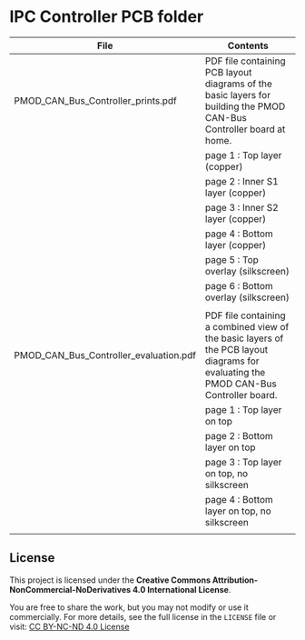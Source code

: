# IPC Controller PCB folder  

|                 File                      |                                              Contents                                                                                |
|-------------------------------------------|--------------------------------------------------------------------------------------------------------------------------------------|
| PMOD_CAN_Bus_Controller_prints.pdf        | PDF file containing PCB layout diagrams of the basic layers for building the PMOD CAN-Bus Controller board at home.                  |
|                                           |         page 1 : Top layer (copper)                                                                                                  |
|                                           |         page 2 : Inner S1 layer (copper)                                                                                             |
|                                           |         page 3 : Inner S2 layer (copper)                                                                                             |
|                                           |         page 4 : Bottom layer (copper)                                                                                               |
|                                           |         page 5 : Top overlay (silkscreen)                                                                                            |
|                                           |         page 6 : Bottom overlay (silkscreen)                                                                                         |
|                                           |                                                                                                                                      |
| PMOD_CAN_Bus_Controller_evaluation.pdf    | PDF file containing a combined view of the basic layers of the PCB layout diagrams for evaluating the PMOD CAN-Bus Controller board. |
|                                           |         page 1 : Top layer on top                                                                                                    |
|                                           |         page 2 : Bottom layer on top                                                                                                 |
|                                           |         page 3 : Top layer on top, no silkscreen                                                                                     |
|                                           |         page 4 : Bottom layer on top, no silkscreen                                                                                  |
|                                           |                                                                                                                                      |



## License

This project is licensed under the **Creative Commons Attribution-NonCommercial-NoDerivatives 4.0 International License**.

You are free to share the work, but you may not modify or use it commercially. For more details, see the full license in the `LICENSE` file or visit: [CC BY-NC-ND 4.0 License](https://creativecommons.org/licenses/by-nc-nd/4.0/)

